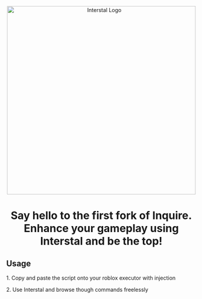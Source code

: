 <p align="center">
    <img src="https://github.com/notnobasai/Interstal/blob/main/images/interstal.png?raw=true" alt="Interstal Logo" width="500">
</p>

<h1 align="center">Say hello to the first fork of Inquire. Enhance your gameplay using Interstal and be the top!</h1>

<h2>Usage</h2>
<t>1. Copy and paste the script onto your roblox executor with injection</t>

<t>2. Use Interstal and browse though commands freelessly</t>

